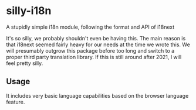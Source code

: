 # silly-i18n

A stupidly simple i18n module, following the format and API of i18next

It's so silly, we probably shouldn't even be having this. The main reason is
that i18next seemed fairly heavy for our needs at the time we wrote this. We
will presumably outgrow this package before too long and switch to a proper
third party translation library. If this is still around after 2021, I will feel
pretty silly.

## Usage

It includes very basic language capabilities based on the browser language feature.
